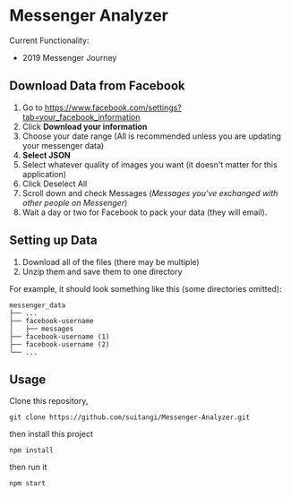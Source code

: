 # Messenger Analyzer

Current Functionality:
- 2019 Messenger Journey

## Download Data from Facebook
1. Go to https://www.facebook.com/settings?tab=your_facebook_information
2. Click **Download your information**
3. Choose your date range (All is recommended unless you are updating your messenger data)
4. **Select JSON**
5. Select whatever quality of images you want (it doesn't matter for this application)
5. Click Deselect All
6. Scroll down and check Messages (*Messages you've exchanged with other people on Messenger*)
7. Wait a day or two for Facebook to pack your data (they will email).

## Setting up Data
1. Download all of the files (there may be multiple)
2. Unzip them and save them to one directory

For example, it should look something like this (some directories omitted):
```
messenger_data
├── ...
├── facebook-username
│   ├── messages
├── facebook-username (1)
├── facebook-username (2)
└── ...  
```

## Usage
Clone this repository,
```
git clone https://github.com/suitangi/Messenger-Analyzer.git
```
then install this project
```
npm install
```
then run it
```
npm start
```
